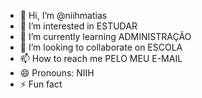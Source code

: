 - 👋 Hi, I’m @niihmatias
- 👀 I’m interested in ESTUDAR 
- 🌱 I’m currently learning ADMINISTRAÇÃO
- 💞️ I’m looking to collaborate on ESCOLA
- 📫 How to reach me PELO MEU E-MAIL
- 😄 Pronouns: NIIH 
- ⚡ Fun fact

<!---
niihmatias/niihmatias is a ✨ special ✨ repository because its `README.md` (this file) appears on your GitHub profile.
You can click the Preview link to take a look at your changes.
--->
